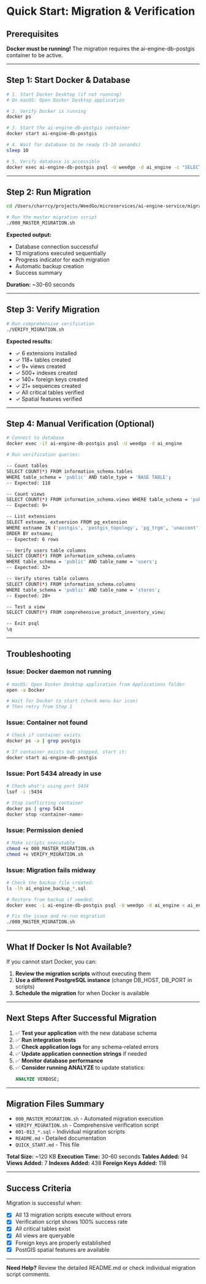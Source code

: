 # Quick Start: Migration & Verification

## Prerequisites

**Docker must be running!** The migration requires the ai-engine-db-postgis container to be active.

---

## Step 1: Start Docker & Database

```bash
# 1. Start Docker Desktop (if not running)
# On macOS: Open Docker Desktop application

# 2. Verify Docker is running
docker ps

# 3. Start the ai-engine-db-postgis container
docker start ai-engine-db-postgis

# 4. Wait for database to be ready (5-10 seconds)
sleep 10

# 5. Verify database is accessible
docker exec ai-engine-db-postgis psql -U weedgo -d ai_engine -c "SELECT version();"
```

---

## Step 2: Run Migration

```bash
cd /Users/charrcy/projects/WeedGo/microservices/ai-engine-service/migrations/legacy-to-postgis

# Run the master migration script
./000_MASTER_MIGRATION.sh
```

**Expected output:**
- Database connection successful
- 13 migrations executed sequentially
- Progress indicator for each migration
- Automatic backup creation
- Success summary

**Duration:** ~30-60 seconds

---

## Step 3: Verify Migration

```bash
# Run comprehensive verification
./VERIFY_MIGRATION.sh
```

**Expected results:**
- ✓ 6 extensions installed
- ✓ 118+ tables created
- ✓ 9+ views created
- ✓ 500+ indexes created
- ✓ 140+ foreign keys created
- ✓ 21+ sequences created
- ✓ All critical tables verified
- ✓ Spatial features verified

---

## Step 4: Manual Verification (Optional)

```bash
# Connect to database
docker exec -it ai-engine-db-postgis psql -U weedgo -d ai_engine

# Run verification queries:

-- Count tables
SELECT COUNT(*) FROM information_schema.tables
WHERE table_schema = 'public' AND table_type = 'BASE TABLE';
-- Expected: 118

-- Count views
SELECT COUNT(*) FROM information_schema.views WHERE table_schema = 'public';
-- Expected: 9+

-- List extensions
SELECT extname, extversion FROM pg_extension
WHERE extname IN ('postgis', 'postgis_topology', 'pg_trgm', 'unaccent', 'uuid-ossp', 'plpgsql')
ORDER BY extname;
-- Expected: 6 rows

-- Verify users table columns
SELECT COUNT(*) FROM information_schema.columns
WHERE table_schema = 'public' AND table_name = 'users';
-- Expected: 32+

-- Verify stores table columns
SELECT COUNT(*) FROM information_schema.columns
WHERE table_schema = 'public' AND table_name = 'stores';
-- Expected: 28+

-- Test a view
SELECT COUNT(*) FROM comprehensive_product_inventory_view;

-- Exit psql
\q
```

---

## Troubleshooting

### Issue: Docker daemon not running

```bash
# macOS: Open Docker Desktop application from Applications folder
open -a Docker

# Wait for Docker to start (check menu bar icon)
# Then retry from Step 1
```

### Issue: Container not found

```bash
# Check if container exists
docker ps -a | grep postgis

# If container exists but stopped, start it:
docker start ai-engine-db-postgis
```

### Issue: Port 5434 already in use

```bash
# Check what's using port 5434
lsof -i :5434

# Stop conflicting container
docker ps | grep 5434
docker stop <container-name>
```

### Issue: Permission denied

```bash
# Make scripts executable
chmod +x 000_MASTER_MIGRATION.sh
chmod +x VERIFY_MIGRATION.sh
```

### Issue: Migration fails midway

```bash
# Check the backup file created:
ls -lh ai_engine_backup_*.sql

# Restore from backup if needed:
docker exec -i ai-engine-db-postgis psql -U weedgo -d ai_engine < ai_engine_backup_YYYYMMDD_HHMMSS.sql

# Fix the issue and re-run migration
./000_MASTER_MIGRATION.sh
```

---

## What If Docker Is Not Available?

If you cannot start Docker, you can:

1. **Review the migration scripts** without executing them
2. **Use a different PostgreSQL instance** (change DB_HOST, DB_PORT in scripts)
3. **Schedule the migration** for when Docker is available

---

## Next Steps After Successful Migration

1. ✅ **Test your application** with the new database schema
2. ✅ **Run integration tests**
3. ✅ **Check application logs** for any schema-related errors
4. ✅ **Update application connection strings** if needed
5. ✅ **Monitor database performance**
6. ✅ **Consider running ANALYZE** to update statistics:
   ```sql
   ANALYZE VERBOSE;
   ```

---

## Migration Files Summary

- `000_MASTER_MIGRATION.sh` - Automated migration execution
- `VERIFY_MIGRATION.sh` - Comprehensive verification script
- `001-013_*.sql` - Individual migration scripts
- `README.md` - Detailed documentation
- `QUICK_START.md` - This file

**Total Size:** ~120 KB
**Execution Time:** 30-60 seconds
**Tables Added:** 94
**Views Added:** 7
**Indexes Added:** 438
**Foreign Keys Added:** 118

---

## Success Criteria

Migration is successful when:
- [x] All 13 migration scripts execute without errors
- [x] Verification script shows 100% success rate
- [x] All critical tables exist
- [x] All views are queryable
- [x] Foreign keys are properly established
- [x] PostGIS spatial features are available

---

**Need Help?** Review the detailed README.md or check individual migration script comments.
